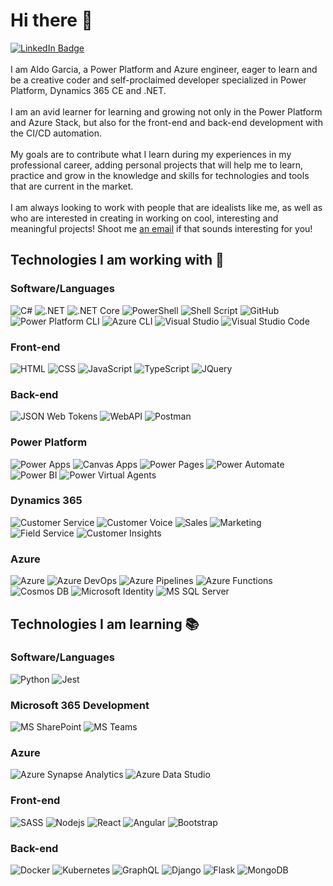 # Hi there 👋

[![LinkedIn Badge](https://img.shields.io/badge/LinkedIn-Profile-informational?style=flat&logo=linkedin&logoColor=white&color=0D76A8)](https://www.linkedin.com/in/aldogarciaglez/)
<br /><br />
I am Aldo Garcia, a Power Platform and Azure engineer, eager to learn and be a creative coder and self-proclaimed developer specialized in Power Platform, Dynamics 365 CE and .NET.<br /><br />
I am an avid learner for learning and growing not only in the Power Platform and Azure Stack, but also for the front-end and back-end development with the CI/CD automation.<br /><br />
My goals are to contribute what I learn during my experiences in my professional career, adding personal projects that will help me to learn, practice and grow in the knowledge and skills for technologies and tools that are current in the market.<br /><br />
I am always looking to work with people that are idealists like me, as well as who are interested in creating in working on cool, interesting and meaningful projects! Shoot me [an email](mailto:aldoantoniogarciagonzalez@hotmail.com) if that sounds interesting for you!

## Technologies I am working with 👷

### Software/Languages
![C#](https://img.shields.io/badge/C%23-239120?style=for-the-badge&logo=c-sharp&logoColor=white)
![.NET](https://img.shields.io/badge/.NET-5C2D91?style=for-the-badge&logo=.net&logoColor=white)
![.NET Core](https://img.shields.io/badge/.NET%20Core-5C2D91?style=for-the-badge&logo=.net&logoColor=white)
![PowerShell](https://img.shields.io/badge/Powershell-2CA5E0?style=for-the-badge&logo=powershell&logoColor=white)
![Shell Script](https://img.shields.io/badge/Shell_Script-121011?style=for-the-badge&logo=gnu-bash&logoColor=white)
![GitHub](https://img.shields.io/badge/GitHub-100000?style=for-the-badge&logo=github&logoColor=white)
![Power Platform CLI](https://img.shields.io/badge/Power%20Platform%20CLI-742774?style=for-the-badge&logo=powerapps&logoColor=white)
![Azure CLI](https://img.shields.io/badge/Azure%20CLI-0089D6?style=for-the-badge&logo=microsoft-azure&logoColor=white)
![Visual Studio](https://img.shields.io/badge/Visual_Studio-5C2D91?style=for-the-badge&logo=visual%20studio&logoColor=white)
![Visual Studio Code](https://img.shields.io/badge/Visual_Studio_Code-0078D4?style=for-the-badge&logo=visual%20studio%20code&logoColor=white)

### Front-end
![HTML](https://img.shields.io/badge/HTML-239120?style=for-the-badge&logo=html5&logoColor=white)
![CSS](https://img.shields.io/badge/CSS-239120?&style=for-the-badge&logo=css3&logoColor=white)
![JavaScript](https://img.shields.io/badge/JavaScript-F7DF1E?style=for-the-badge&logo=javascript&logoColor=black)
![TypeScript](https://img.shields.io/badge/TypeScript-007ACC?style=for-the-badge&logo=typescript&logoColor=white)
![JQuery](https://img.shields.io/badge/jQuery-0769AD?style=for-the-badge&logo=jquery&logoColor=white)

### Back-end
![JSON Web Tokens](https://img.shields.io/badge/json%20web%20tokens-323330?style=for-the-badge&logo=json-web-tokens&logoColor=pin)
![WebAPI](https://img.shields.io/badge/web%20api-323330?style=for-the-badge&logo=json-web-tokens&logoColor=pin)
![Postman](https://img.shields.io/badge/Postman-ff6c37?style=for-the-badge&logo=postman&logoColor=white)

### Power Platform
![Power Apps](https://img.shields.io/badge/Power%20Apps-742774?style=for-the-badge&logo=powerapps&logoColor=white)
![Canvas Apps](https://img.shields.io/badge/Canvas%20Apps-742774?style=for-the-badge&logo=powerapps&logoColor=white)
![Power Pages](https://img.shields.io/badge/Power%20Pages-4B44C0?style=for-the-badge&logo=powerpages&logoColor=white)
![Power Automate](https://img.shields.io/badge/Power%20Automate-0066FF?style=for-the-badge&logo=powerautomate&logoColor=white)
![Power BI](https://img.shields.io/badge/Power%20BI-F2C811?style=for-the-badge&logo=powerbi&logoColor=white)
![Power Virtual Agents](https://img.shields.io/badge/Power%20Virtual%20Agents-0B556A?style=for-the-badge&logo=powervirtualagents&logoColor=white)

### Dynamics 365
![Customer Service](https://img.shields.io/badge/Customer%20Service-3C3C41?style=for-the-badge&logo=dynamics365&logoColor=white)
![Customer Voice](https://img.shields.io/badge/Customer%20Voice-3C3C41?style=for-the-badge&logo=dynamics365&logoColor=white)
![Sales](https://img.shields.io/badge/Sales-3C3C41?style=for-the-badge&logo=dynamics365&logoColor=white)
![Marketing](https://img.shields.io/badge/Marketing-3C3C41?style=for-the-badge&logo=dynamics365&logoColor=white)
![Field Service](https://img.shields.io/badge/Field%20Service-3C3C41?style=for-the-badge&logo=dynamics365&logoColor=white)
![Customer Insights](https://img.shields.io/badge/Customer%20Insights-3C3C41?style=for-the-badge&logo=dynamics365&logoColor=white)

### Azure
![Azure](https://img.shields.io/badge/Microsoft_Azure-0089D6?style=for-the-badge&logo=microsoft-azure&logoColor=white)
![Azure DevOps](https://img.shields.io/badge/DevOps-0078d4?style=for-the-badge&logo=azuredevops&logoColor=white)
![Azure Pipelines](https://img.shields.io/badge/Azure%20Pipelines-2560E0?style=for-the-badge&logo=azurepipelines&logoColor=white)
![Azure Functions](https://img.shields.io/badge/Azure%20Functions-0062AD?style=for-the-badge&logo=azurefunctions&logoColor=white)
![Cosmos DB](https://img.shields.io/badge/Cosmos%20DB-0062AD?style=for-the-badge&logo=cosmosdb&logoColor=white)
![Microsoft Identity](https://img.shields.io/badge/Microsoft%20Identity-005ba1?style=for-the-badge&logo=microsoft&logoColor=white)
![MS SQL Server](https://img.shields.io/badge/Microsoft%20SQL%20Server-CC2927?style=for-the-badge&logo=microsoftsqlserver&logoColor=white)

## Technologies I am learning 📚

### Software/Languages
![Python](https://img.shields.io/badge/Python-3776AB?style=for-the-badge&logo=python&logoColor=white)
![Jest](https://img.shields.io/badge/Jest-323330?style=for-the-badge&logo=Jest&logoColor=white)

### Microsoft 365 Development
![MS SharePoint](https://img.shields.io/badge/Microsoft%20SharePoint-038387?style=for-the-badge&logo=microsoftsharepoint&logoColor=white)
![MS Teams](https://img.shields.io/badge/Microsoft%20Teams-4b53bc?style=for-the-badge&logo=microsoftteams&logoColor=white)

### Azure
![Azure Synapse Analytics](https://img.shields.io/badge/Azure%20Synapse-0078D4?style=for-the-badge&logo=microsoftazure&logoColor=white)
![Azure Data Studio](https://img.shields.io/badge/Azure%20Data%20Studio-0078D4?style=for-the-badge&logo=microsoftazure&logoColor=white)

### Front-end
![SASS](https://img.shields.io/badge/Sass-CC6699?style=for-the-badge&logo=sass&logoColor=white)
![Nodejs](https://img.shields.io/badge/Node.js-43853D?style=for-the-badge&logo=node.js&logoColor=white)
![React](https://img.shields.io/badge/React-20232A?style=for-the-badge&logo=react&logoColor=61DAFB)
![Angular](https://img.shields.io/badge/Angular-DD0031?style=for-the-badge&logo=angular&logoColor=white)
![Bootstrap](https://img.shields.io/badge/Bootstrap-563D7C?style=for-the-badge&logo=bootstrap&logoColor=white)

### Back-end
![Docker](https://img.shields.io/badge/-Docker-black?style=for-the-badge&logo=docker)
![Kubernetes](https://img.shields.io/badge/Kubernetes-0078d4?style=for-the-badge&logo=kubernetes&logoColor=white)
![GraphQL](https://img.shields.io/badge/-GraphQL-E10098?style=for-the-badge&logo=graphql&logoColor=ffffff)
![Django](https://img.shields.io/badge/Django-092E20?style=for-the-badge&logo=django&logoColor=white)
![Flask](https://img.shields.io/badge/Flask-000000?style=for-the-badge&logo=flask&logoColor=white)
![MongoDB](	https://img.shields.io/badge/MongoDB-4EA94B?style=for-the-badge&logo=mongodb&logoColor=white)

